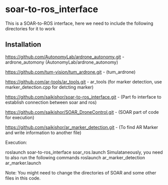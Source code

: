 # soar-to-ros_interface

This is a SOAR-to-ROS interface, here we need to include the following directories for it to work

## Installation

https://github.com/AutonomyLab/ardrone_autonomy.git - ardrone_automony (AutonomyLab/ardrone_autonomy)

https://github.com/tum-vision/tum_ardrone.git - (tum_ardrone)

https://github.com/ar-tools/ar_tools.git - ar_tools (for marker detection, use marker_detection.cpp for detcting marker)

https://github.com/saikishor/soar-to-ros_interface.git - (Part fo interface to establish connection between soar and ros)

https://github.com/saikishor/SOAR_DroneControl.git - (SOAR part of code for execution)

https://github.com/saikishor/ar_marker_detection.git - (To find AR Marker and write information to another file)


Execution:

roslaunch soar-to-ros_interface soar_ros.launch
Simulataneously, you need to also run the following commands
roslaunch ar_marker_detection ar_marker.launch


Note: 
You might need to change the directories of SOAR and some other files in this code.
